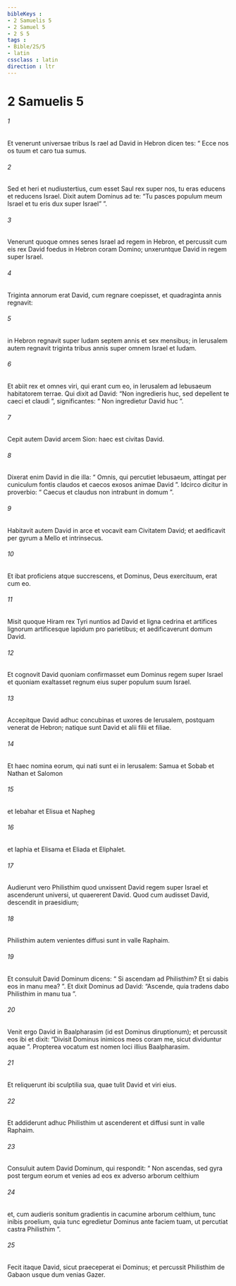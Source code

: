 ```yaml
---
bibleKeys : 
- 2 Samuelis 5
- 2 Samuel 5
- 2 S 5
tags : 
- Bible/2S/5
- latin
cssclass : latin
direction : ltr
---
```


# 2 Samuelis 5

###### 1
Et venerunt universae tribus Is rael ad David in Hebron dicen tes: “ Ecce nos os tuum et caro tua sumus. 
###### 2
Sed et heri et nudiustertius, cum esset Saul rex super nos, tu eras educens et reducens Israel. Dixit autem Dominus ad te: “Tu pasces populum meum Israel et tu eris dux super Israel” ”. 
###### 3
Venerunt quoque omnes senes Israel ad regem in Hebron, et percussit cum eis rex David foedus in Hebron coram Domino; unxeruntque David in regem super Israel. 
###### 4
Triginta annorum erat David, cum regnare coepisset, et quadraginta annis regnavit: 
###### 5
in Hebron regnavit super Iudam septem annis et sex mensibus; in Ierusalem autem regnavit triginta tribus annis super omnem Israel et Iudam.
###### 6
Et abiit rex et omnes viri, qui erant cum eo, in Ierusalem ad Iebusaeum habitatorem terrae. Qui dixit ad David: “Non ingredieris huc, sed depellent te caeci et claudi ”, significantes: “ Non ingredietur David huc ”. 
###### 7
Cepit autem David arcem Sion: haec est civitas David. 
###### 8
Dixerat enim David in die illa: “ Omnis, qui percutiet Iebusaeum, attingat per cuniculum fontis claudos et caecos exosos animae David ”. Idcirco dicitur in proverbio: “ Caecus et claudus non intrabunt in domum ”. 
###### 9
Habitavit autem David in arce et vocavit eam Civitatem David; et aedificavit per gyrum a Mello et intrinsecus. 
###### 10
Et ibat proficiens atque succrescens, et Dominus, Deus exercituum, erat cum eo.
###### 11
Misit quoque Hiram rex Tyri nuntios ad David et ligna cedrina et artifices lignorum artificesque lapidum pro parietibus; et aedificaverunt domum David. 
###### 12
Et cognovit David quoniam confirmasset eum Dominus regem super Israel et quoniam exaltasset regnum eius super populum suum Israel.
###### 13
Accepitque David adhuc concubinas et uxores de Ierusalem, postquam venerat de Hebron; natique sunt David et alii filii et filiae. 
###### 14
Et haec nomina eorum, qui nati sunt ei in Ierusalem: Samua et Sobab et Nathan et Salomon 
###### 15
et Iebahar et Elisua et Napheg 
###### 16
et Iaphia et Elisama et Eliada et Eliphalet.
###### 17
Audierunt vero Philisthim quod unxissent David regem super Israel et ascenderunt universi, ut quaererent David. Quod cum audisset David, descendit in praesidium; 
###### 18
Philisthim autem venientes diffusi sunt in valle Raphaim. 
###### 19
Et consuluit David Dominum dicens: “ Si ascendam ad Philisthim? Et si dabis eos in manu mea? ”. Et dixit Dominus ad David: “Ascende, quia tradens dabo Philisthim in manu tua ”. 
###### 20
Venit ergo David in Baalpharasim (id est Dominus diruptionum); et percussit eos ibi et dixit: “Divisit Dominus inimicos meos coram me, sicut dividuntur aquae ”. Propterea vocatum est nomen loci illius Baalpharasim. 
###### 21
Et reliquerunt ibi sculptilia sua, quae tulit David et viri eius.
###### 22
Et addiderunt adhuc Philisthim ut ascenderent et diffusi sunt in valle Raphaim. 
###### 23
Consuluit autem David Dominum, qui respondit: “ Non ascendas, sed gyra post tergum eorum et venies ad eos ex adverso arborum celthium 
###### 24
et, cum audieris sonitum gradientis in cacumine arborum celthium, tunc inibis proelium, quia tunc egredietur Dominus ante faciem tuam, ut percutiat castra Philisthim ”. 
###### 25
Fecit itaque David, sicut praeceperat ei Dominus; et percussit Philisthim de Gabaon usque dum venias Gazer.
